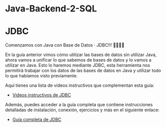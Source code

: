# Java-Backend-2-SQL
# JDBC

Comenzamos con Java con Base de Datos · JDBC!!! 🙌🏼💪🏼

En la guía anterior vimos cómo utilizar las bases de datos sin utilizar Java, ahora vamos a unificar lo que sabemos de bases de datos y lo vamos a utilizar en Java. Esto lo haremos mediante JDBC, esta herramienta nos permitirá trabajar con los datos de las bases de datos en Java y utilizar todo lo que habíamos visto previamente.

Aquí tienes una lista de videos instructivos que complementan esta guía:
- [Videos instructivos de JDBC](https://www.youtube.com/playlist?list=PLgwlfcqa5h3y31yOIPSMM2dFvtF70nBL9)

Además, puedes acceder a la guía completa que contiene instrucciones detalladas de instalación, conexión, ejercicios y más en el siguiente enlace:
- [Guía completa de JDBC](https://drive.google.com/drive/folders/1hQ2EIxhrp16xryuV92HAliZhEf_YiACT)
